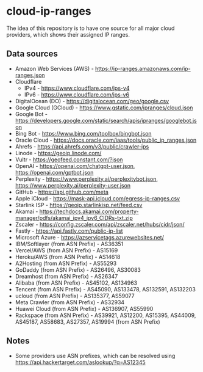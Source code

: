 # cloud-ip-ranges

The idea of this repository is to have one source for all major cloud providers,
which shows their assigned IP ranges.

## Data sources

* Amazon Web Services (AWS) - https://ip-ranges.amazonaws.com/ip-ranges.json
* Cloudflare
    * IPv4 - https://www.cloudflare.com/ips-v4
    * IPv6 - https://www.cloudflare.com/ips-v6
* DigitalOcean (DO) - https://digitalocean.com/geo/google.csv
* Google Cloud (GCloud) - https://www.gstatic.com/ipranges/cloud.json
* Google Bot - https://developers.google.com/static/search/apis/ipranges/googlebot.json
* Bing Bot - https://www.bing.com/toolbox/bingbot.json
* Oracle Cloud - https://docs.oracle.com/iaas/tools/public_ip_ranges.json
* Ahrefs - https://api.ahrefs.com/v3/public/crawler-ips
* Linode - https://geoip.linode.com/
* Vultr - https://geofeed.constant.com/?json
* OpenAI - https://openai.com/chatgpt-user.json, https://openai.com/gptbot.json
* Perplexity - https://www.perplexity.ai/perplexitybot.json, https://www.perplexity.ai/perplexity-user.json
* GitHub - https://api.github.com/meta
* Apple iCloud - https://mask-api.icloud.com/egress-ip-ranges.csv
* Starlink ISP - https://geoip.starlinkisp.net/feed.csv
* Akamai - https://techdocs.akamai.com/property-manager/pdfs/akamai_ipv4_ipv6_CIDRs-txt.zip
* Zscaler - https://config.zscaler.com/api/zscaler.net/hubs/cidr/json/
* Fastly - https://api.fastly.com/public-ip-list
* Microsoft Azure - https://azservicetags.azurewebsites.net/
* IBM/Softlayer (from ASN Prefix) - AS36351
* Vercel/AWS (from ASN Prefix) - AS15169
* Heroku/AWS (from ASN Prefix) - AS14618
* A2Hosting (from ASN Prefix) - AS55293
* GoDaddy (from ASN Prefix) - AS26496, AS30083
* Dreamhost (from ASN Prefix) - AS26347
* Alibaba (from ASN Prefix) - AS45102, AS134963
* Tencent (from ASN Prefix) - AS45090, AS133478, AS132591, AS132203
* ucloud (from ASN Prefix) - AS135377, AS59077
* Meta Crawler (from ASN Prefix) - AS32934
* Huawei Cloud (from ASN Prefix) - AS136907, AS55990
* Rackspace (from ASN Prefix) - AS39921, AS12200, AS15395, AS44009, AS45187, AS58683, AS27357, AS19994 	(from ASN Prefix)

## Notes

* Some providers use ASN prefixes, which can be resolved using https://api.hackertarget.com/aslookup/?q=AS12345

